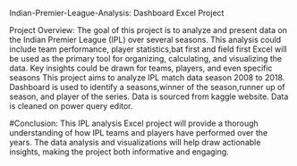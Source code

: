  Indian-Premier-League-Analysis: Dashboard Excel Project

 Project Overview:
 The goal of this project is to analyze and present data on the Indian Premier League (IPL) over several seasons. This analysis could include team performance, player statistics,bat first and field first 
 Excel will be used as the primary tool for organizing, calculating, and visualizing the data. Key insights could be drawn for teams, players, and even specific seasons
 This project aims to analyze IPL match data season 2008 to 2018. Dashboard is used to identify a seasons,winner of the season,runner up of season, and player of the series.
 Data is sourced from kaggle website.
 Data is cleaned on power query editor.

 #Conclusion:
This IPL analysis Excel project will provide a thorough understanding of how IPL teams and players have performed over the years. The data analysis and visualizations will help draw actionable insights, making the project both informative and engaging.
